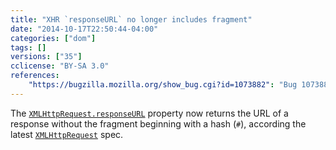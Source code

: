 ```yaml
---
title: "XHR `responseURL` no longer includes fragment"
date: "2014-10-17T22:50:44-04:00"
categories: ["dom"]
tags: []
versions: ["35"]
cclicense: "BY-SA 3.0"
references:
    "https://bugzilla.mozilla.org/show_bug.cgi?id=1073882": "Bug 1073882 – XMLHttpRequest.prototype.responseURL should not have fragment per latest spec"
---
```

The [`XMLHttpRequest.responseURL`](https://developer.mozilla.org/en-US/docs/Web/API/XMLHttpRequest.responseURL) property now returns the URL of a response without the fragment beginning with a hash (`#`), according the latest [`XMLHttpRequest`](https://developer.mozilla.org/en-US/docs/Web/API/XMLHttpRequest) spec.
